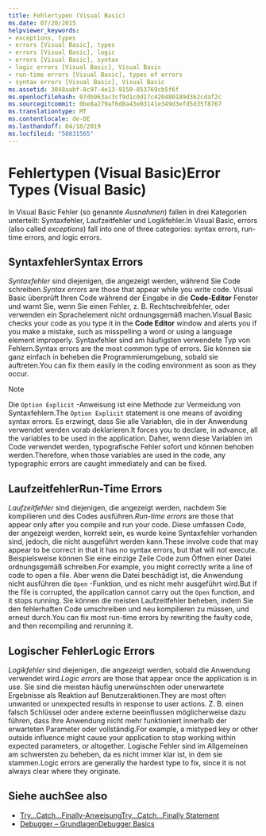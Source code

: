 ```yaml
---
title: Fehlertypen (Visual Basic)
ms.date: 07/20/2015
helpviewer_keywords:
- exceptions, types
- errors [Visual Basic], types
- errors [Visual Basic], logic
- errors [Visual Basic], syntax
- logic errors [Visual Basic], Visual Basic
- run-time errors [Visual Basic], types of errors
- syntax errors [Visual Basic], Visual Basic
ms.assetid: 3048aabf-8c97-4e13-9150-853769cb5f6f
ms.openlocfilehash: 07db963ac3cf9d1c0d17c420480189d362cdaf2c
ms.sourcegitcommit: 0be8a279af6d8a43e03141e349d3efd5d35f8767
ms.translationtype: MT
ms.contentlocale: de-DE
ms.lasthandoff: 04/18/2019
ms.locfileid: "58831565"
---
```

# <a name="error-types-visual-basic"></a><span data-ttu-id="cd9e5-102">Fehlertypen (Visual Basic)</span><span class="sxs-lookup"><span data-stu-id="cd9e5-102">Error Types (Visual Basic)</span></span>
<span data-ttu-id="cd9e5-103">In Visual Basic Fehler (so genannte *Ausnahmen*) fallen in drei Kategorien unterteilt: Syntaxfehler, Laufzeitfehler und Logikfehler.</span><span class="sxs-lookup"><span data-stu-id="cd9e5-103">In Visual Basic, errors (also called *exceptions*) fall into one of three categories: syntax errors, run-time errors, and logic errors.</span></span>  
  
## <a name="syntax-errors"></a><span data-ttu-id="cd9e5-104">Syntaxfehler</span><span class="sxs-lookup"><span data-stu-id="cd9e5-104">Syntax Errors</span></span>  
 <span data-ttu-id="cd9e5-105">*Syntaxfehler* sind diejenigen, die angezeigt werden, während Sie Code schreiben.</span><span class="sxs-lookup"><span data-stu-id="cd9e5-105">*Syntax errors* are those that appear while you write code.</span></span> <span data-ttu-id="cd9e5-106">Visual Basic überprüft Ihren Code während der Eingabe in die **Code-Editor** Fenster und warnt Sie, wenn Sie einen Fehler, z. B. Rechtschreibfehler, oder verwenden ein Sprachelement nicht ordnungsgemäß machen.</span><span class="sxs-lookup"><span data-stu-id="cd9e5-106">Visual Basic checks your code as you type it in the **Code Editor** window and alerts you if you make a mistake, such as misspelling a word or using a language element improperly.</span></span> <span data-ttu-id="cd9e5-107">Syntaxfehler sind am häufigsten verwendete Typ von Fehlern.</span><span class="sxs-lookup"><span data-stu-id="cd9e5-107">Syntax errors are the most common type of errors.</span></span> <span data-ttu-id="cd9e5-108">Sie können sie ganz einfach in beheben die Programmierumgebung, sobald sie auftreten.</span><span class="sxs-lookup"><span data-stu-id="cd9e5-108">You can fix them easily in the coding environment as soon as they occur.</span></span>  
  
> [!NOTE]
>  <span data-ttu-id="cd9e5-109">Die `Option Explicit` -Anweisung ist eine Methode zur Vermeidung von Syntaxfehlern.</span><span class="sxs-lookup"><span data-stu-id="cd9e5-109">The `Option Explicit` statement is one means of avoiding syntax errors.</span></span> <span data-ttu-id="cd9e5-110">Es erzwingt, dass Sie alle Variablen, die in der Anwendung verwendet werden vorab deklarieren.</span><span class="sxs-lookup"><span data-stu-id="cd9e5-110">It forces you to declare, in advance, all the variables to be used in the application.</span></span> <span data-ttu-id="cd9e5-111">Daher, wenn diese Variablen im Code verwendet werden, typografische Fehler sofort und können behoben werden.</span><span class="sxs-lookup"><span data-stu-id="cd9e5-111">Therefore, when those variables are used in the code, any typographic errors are caught immediately and can be fixed.</span></span>  
  
## <a name="run-time-errors"></a><span data-ttu-id="cd9e5-112">Laufzeitfehler</span><span class="sxs-lookup"><span data-stu-id="cd9e5-112">Run-Time Errors</span></span>  
 <span data-ttu-id="cd9e5-113">*Laufzeitfehler* sind diejenigen, die angezeigt werden, nachdem Sie kompilieren und des Codes ausführen.</span><span class="sxs-lookup"><span data-stu-id="cd9e5-113">*Run-time errors* are those that appear only after you compile and run your code.</span></span> <span data-ttu-id="cd9e5-114">Diese umfassen Code, der angezeigt werden, korrekt sein, es wurde keine Syntaxfehler vorhanden sind, jedoch, die nicht ausgeführt werden kann.</span><span class="sxs-lookup"><span data-stu-id="cd9e5-114">These involve code that may appear to be correct in that it has no syntax errors, but that will not execute.</span></span> <span data-ttu-id="cd9e5-115">Beispielsweise können Sie eine einzige Zeile Code zum Öffnen einer Datei ordnungsgemäß schreiben.</span><span class="sxs-lookup"><span data-stu-id="cd9e5-115">For example, you might correctly write a line of code to open a file.</span></span> <span data-ttu-id="cd9e5-116">Aber wenn die Datei beschädigt ist, die Anwendung nicht ausführen die `Open` -Funktion, und es nicht mehr ausgeführt wird.</span><span class="sxs-lookup"><span data-stu-id="cd9e5-116">But if the file is corrupted, the application cannot carry out the `Open` function, and it stops running.</span></span> <span data-ttu-id="cd9e5-117">Sie können die meisten Laufzeitfehler beheben, indem Sie den fehlerhaften Code umschreiben und neu kompilieren zu müssen, und erneut durch.</span><span class="sxs-lookup"><span data-stu-id="cd9e5-117">You can fix most run-time errors by rewriting the faulty code, and then recompiling and rerunning it.</span></span>  
  
## <a name="logic-errors"></a><span data-ttu-id="cd9e5-118">Logischer Fehler</span><span class="sxs-lookup"><span data-stu-id="cd9e5-118">Logic Errors</span></span>  
 <span data-ttu-id="cd9e5-119">*Logikfehler* sind diejenigen, die angezeigt werden, sobald die Anwendung verwendet wird.</span><span class="sxs-lookup"><span data-stu-id="cd9e5-119">*Logic errors* are those that appear once the application is in use.</span></span> <span data-ttu-id="cd9e5-120">Sie sind die meisten häufig unerwünschten oder unerwartete Ergebnisse als Reaktion auf Benutzeraktionen.</span><span class="sxs-lookup"><span data-stu-id="cd9e5-120">They are most often unwanted or unexpected results in response to user actions.</span></span> <span data-ttu-id="cd9e5-121">Z. B. einen falsch Schlüssel oder andere externe beeinflussen möglicherweise dazu führen, dass Ihre Anwendung nicht mehr funktioniert innerhalb der erwarteten Parameter oder vollständig.</span><span class="sxs-lookup"><span data-stu-id="cd9e5-121">For example, a mistyped key or other outside influence might cause your application to stop working within expected parameters, or altogether.</span></span> <span data-ttu-id="cd9e5-122">Logische Fehler sind im Allgemeinen am schwersten zu beheben, da es nicht immer klar ist, in dem sie stammen.</span><span class="sxs-lookup"><span data-stu-id="cd9e5-122">Logic errors are generally the hardest type to fix, since it is not always clear where they originate.</span></span>  
  
## <a name="see-also"></a><span data-ttu-id="cd9e5-123">Siehe auch</span><span class="sxs-lookup"><span data-stu-id="cd9e5-123">See also</span></span>

- [<span data-ttu-id="cd9e5-124">Try...Catch...Finally-Anweisung</span><span class="sxs-lookup"><span data-stu-id="cd9e5-124">Try...Catch...Finally Statement</span></span>](../../../visual-basic/language-reference/statements/try-catch-finally-statement.md)
- [<span data-ttu-id="cd9e5-125">Debugger – Grundlagen</span><span class="sxs-lookup"><span data-stu-id="cd9e5-125">Debugger Basics</span></span>](/visualstudio/debugger/debugger-basics)
